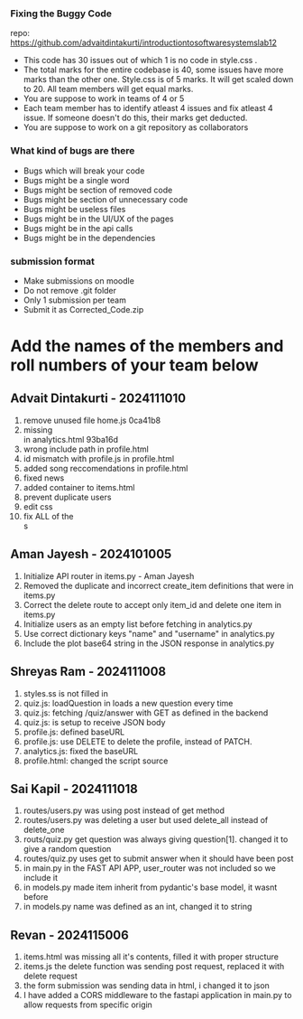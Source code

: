 ### Fixing the Buggy Code

repo: https://github.com/advaitdintakurti/introductiontosoftwaresystemslab12

- This code has 30 issues out of which 1 is no code in style.css . 
- The total marks for the entire codebase is 40, some issues have more marks than the other one. Style.css is of 5 marks. It will get scaled down to 20. All team members will get equal marks.
- You are suppose to work in teams of 4 or 5
- Each team member has to identify atleast 4 issues and fix atleast 4 issue. If someone doesn't do this, their marks get deducted.
- You are suppose to work on a git repository as collaborators

### What kind of bugs are there

- Bugs which will break your code
- Bugs might be a single word
- Bugs might be section of removed code
- Bugs might be section of unnecessary code
- Bugs might be useless files
- Bugs might be in the UI/UX of the pages
- Bugs might be in the api calls
- Bugs might be in the dependencies  

### submission format

- Make submissions on moodle
- Do not remove .git folder 
- Only 1 submission per team
- Submit it as Corrected_Code.zip

# Add the names of the members and roll numbers of your team below

## Advait Dintakurti - 2024111010
1. remove unused file home.js 0ca41b8
2. missing <nav> in analytics.html  93ba16d
4. wrong include path in profile.html
5. id mismatch with profile.js in profile.html
6. added song reccomendations in profile.html
7. fixed news
8. added container to items.html
9. prevent duplicate users
10. edit css
11. fix ALL of the <nav>s

## Aman Jayesh - 2024101005
1. Initialize API router in items.py - Aman Jayesh
2. Removed the duplicate and incorrect create_item definitions that were in items.py
3. Correct the delete route to accept only item_id and delete one item in items.py
4. Initialize users as an empty list before fetching in analytics.py
5. Use correct dictionary keys "name" and "username" in analytics.py
6. Include the plot base64 string in the JSON response in analytics.py

## Shreyas Ram - 2024111008
1. styles.ss is not filled in
2. quiz.js: loadQuestion in loads a new question every time
3. quiz.js: fetching /quiz/answer with GET as defined in the backend
4. quiz.js: is setup to receive JSON body
5. profile.js: defined baseURL
6. profile.js: use DELETE to delete the profile, instead of PATCH.
7. analytics.js: fixed the baseURL
8. profile.html: changed the script source

## Sai Kapil - 2024111018
 1. routes/users.py was using post instead of get method
 2. routes/users.py was deleting a user but used delete_all instead of delete_one
 3. routs/quiz.py get question was always giving question[1]. changed it to give a random question
 4. routes/quiz.py uses get to submit answer when it should have been post
 5. in main.py in the FAST API APP, user_router was not included so we include it
 6. in models.py made item inherit from pydantic's base model, it wasnt before
 7. in models.py name was defined as an int, changed it to string


## Revan - 2024115006
1. items.html was missing all it's contents, filled it with proper structure
2. items.js the delete function was sending post request, replaced it with delete request
3. the form submission was sending data in html, i changed it to json
4. I have added a CORS middleware to the fastapi application in main.py to allow requests from specific origin
